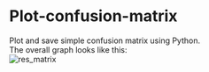 # Plot-confusion-matrix
Plot and save simple confusion matrix using Python.  
The overall graph looks like this:  
![res_matrix](https://github.com/ZYXXXXXXXXXX/Plot-confusion-matrix/assets/102130671/ff260bd6-69f9-487b-a2ff-ccb5aa53045f)
